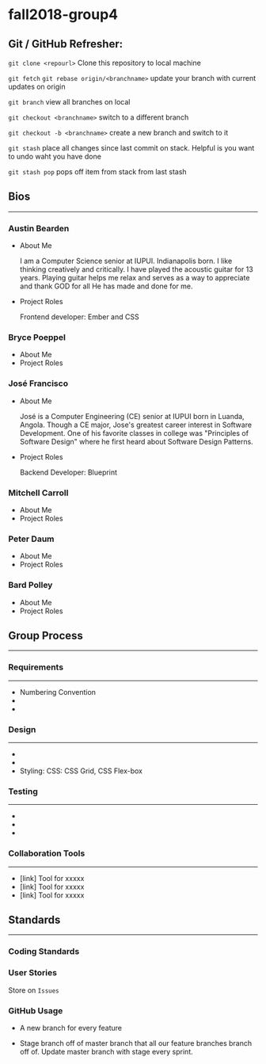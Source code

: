 # fall2018-group4

## Git / GitHub Refresher:

`git clone <repourl>`
Clone this repository to local machine

`git fetch` `git rebase origin/<branchname>`
update your branch with current updates on origin

`git branch`
view all branches on local

`git checkout <branchname>`
switch to a different branch

`git checkout -b <branchname>`
create a new branch and switch to it

`git stash`
place all changes since last commit on stack. Helpful is you want to undo waht you have done

`git stash pop`
pops off item from stack from last stash

## Bios
***
### Austin Bearden
* About Me

    I am a Computer Science senior at IUPUI. Indianapolis born. I like thinking creatively and critically. I have played the acoustic guitar for 13 years. Playing guitar helps me relax and serves as a way to appreciate and thank GOD for all He has made and done for me.
    
* Project Roles

    Frontend developer: Ember and CSS
    
### Bryce Poeppel
* About Me
* Project Roles
### José Francisco
* About Me

    José is a Computer Engineering (CE) senior at IUPUI born in Luanda, Angola. Though a CE major, Jose's greatest career interest in Software Development. One of his favorite classes in college was "Principles of Software Design" where he first heard about Software Design Patterns.

* Project Roles

    Backend Developer: Blueprint
    
### Mitchell Carroll
* About Me
* Project Roles
### Peter Daum
* About Me
* Project Roles
### Bard Polley
* About Me
* Project Roles

## Group Process
***
### Requirements
---
* Numbering Convention
* 
*
### Design
---
*
*
* Styling: CSS: CSS Grid, CSS Flex-box
    
### Testing
---
*
*
*
### Collaboration Tools
---
* [link] Tool for xxxxx
* [link] Tool for xxxxx
* [link] Tool for xxxxx


## Standards
***
### Coding Standards
### User Stories

Store on `Issues`

### GitHub Usage

* A new branch for every feature

* Stage branch off of master branch that all our feature branches branch off of. Update master branch with stage every sprint.

